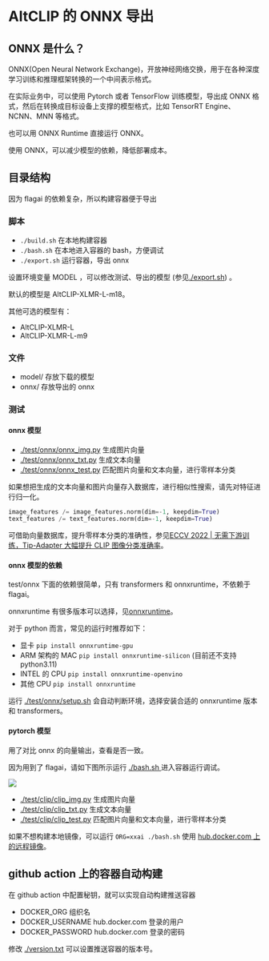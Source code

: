 # AltCLIP 的 ONNX 导出

## ONNX 是什么？

ONNX(Open Neural Network Exchange)，开放神经网络交换，用于在各种深度学习训练和推理框架转换的一个中间表示格式。

在实际业务中，可以使用 Pytorch 或者 TensorFlow 训练模型，导出成 ONNX 格式，然后在转换成目标设备上支撑的模型格式，比如 TensorRT Engine、NCNN、MNN 等格式。

也可以用 ONNX Runtime 直接运行 ONNX。

使用 ONNX，可以减少模型的依赖，降低部署成本。

## 目录结构

因为 flagai 的依赖复杂，所以构建容器便于导出

### 脚本

* `./build.sh` 在本地构建容器
* `./bash.sh` 在本地进入容器的 bash，方便调试
* `./export.sh` 运行容器，导出 onnx

设置环境变量 MODEL ，可以修改测试、导出的模型 (参见[./export.sh](./export.sh)) 。

默认的模型是 AltCLIP-XLMR-L-m18。

其他可选的模型有：

* AltCLIP-XLMR-L
* AltCLIP-XLMR-L-m9

### 文件

* model/ 存放下载的模型
* onnx/ 存放导出的 onnx

### 测试

#### onnx 模型

* [./test/onnx/onnx_img.py](./test/onnx/onnx_img.py)  生成图片向量
* [./test/onnx/onnx_txt.py](./test/onnx/onnx_txt.py)  生成文本向量
* [./test/onnx/onnx_test.py](./test/onnx/onnx_test.py) 匹配图片向量和文本向量，进行零样本分类

如果想把生成的文本向量和图片向量存入数据库，进行相似性搜索，请先对特征进行归一化。

```python
image_features /= image_features.norm(dim=-1, keepdim=True)
text_features /= text_features.norm(dim=-1, keepdim=True)
```

可借助向量数据库，提升零样本分类的准确性，参见[ECCV 2022 | 无需下游训练，Tip-Adapter 大幅提升 CLIP 图像分类准确率](https://cloud.tencent.com/developer/article/2126102)。

#### onnx 模型的依赖

test/onnx 下面的依赖很简单，只有 transformers 和 onnxruntime，不依赖于 flagai。

onnxruntime 有很多版本可以选择，见[onnxruntime](https://onnxruntime.ai/)。

对于 python 而言，常见的运行时推荐如下：

* 显卡 `pip install onnxruntime-gpu`
* ARM 架构的 MAC `pip install onnxruntime-silicon` (目前还不支持 python3.11)
* INTEL 的 CPU `pip install onnxruntime-openvino`
* 其他 CPU `pip install onnxruntime`

运行 [./test/onnx/setup.sh](./test/onnx/setup.sh) 会自动判断环境，选择安装合适的 onnxruntime 版本和 transformers。

#### pytorch 模型

用了对比 onnx 的向量输出，查看是否一致。

因为用到了 flagai，请如下图所示运行 [./bash.sh ](./bash.sh) 进入容器运行调试。

![](https://pub-b8db533c86124200a9d799bf3ba88099.r2.dev/2023/06/ei64CNo.webp)

* [./test/clip/clip_img.py](./test/clip/clip_img.py)  生成图片向量
* [./test/clip/clip_txt.py](./test/clip/clip_txt.py)  生成文本向量
* [./test/clip/clip_test.py](./test/clip/clip_test.py) 匹配图片向量和文本向量，进行零样本分类

如果不想构建本地镜像，可以运行 `ORG=xxai ./bash.sh` 使用 [hub.docker.com 上的远程镜像](https://hub.docker.com/repository/docker/xxai/altclip-onnx)。

## github action 上的容器自动构建

在 github action 中配置秘钥，就可以实现自动构建推送容器

* DOCKER_ORG
  组织名
* DOCKER_USERNAME
  hub.docker.com 登录的用户
* DOCKER_PASSWORD
  hub.docker.com 登录的密码

修改 [./version.txt](./version.txt) 可以设置推送容器的版本号。
